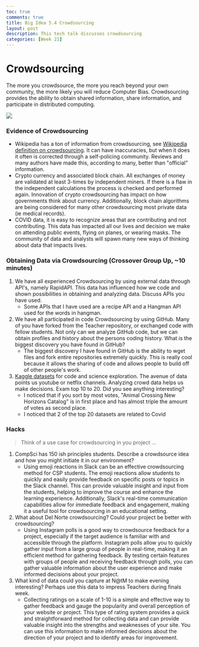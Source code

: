 ```yaml
---
toc: true
comments: true
title: Big Idea 5.4 Crowdsourcing
layout: post
description: This tech talk discusses crowdsourcing
categories: [Week 21]
---
```


# Crowdsourcing
The more you crowdsource, the more you reach beyond your own community, the more likely you will reduce Computer Bias.  Crowdsourcing provides the ability to obtain shared information, share information, and participate in distributed computing.

![]({{site.baseurl}}/images/crowdsourcing.jpeg)


### Evidence of Crowdsourcing
* Wikipedia has a ton of information from crowdsourcing, see [Wikipedia definition on crowdsourcing](https://en.wikipedia.org/wiki/Crowdsourcing).  It can have inaccuracies, but when it does it often is corrected through a self-policing community.  Reviews and many authors have made this, according to many, better than "official" information.
* Crypto currency and associated block chain.  All exchanges of money are validated at least 3-times by independent miners.  If there is a flaw in the independent calculations the process is checked and performed again.  Innovation of crypto crowdsourcing has impact on how governments think about currency.   Additionally, block chain algorithms are being considered for many other crowdsourcing most private data (ie medical records).
* COVID data, it is easy to recognize areas that are contributing and not contributing.   This data has impacted all our lives and decision we make on attending public events, flying on planes, or wearing masks.  The community of data and analysts will spawn many new ways of thinking about data that impacts lives.  


### Obtaining Data via Crowdsourcing (Crossover Group Up, ~10 minutes)
1. We have all experienced Crowdsourcing by using external data through API's, namely RapidAPI.  This data has influenced how we code and shown possibilities in obtaining and analyzing data. Discuss APIs you have used.
    - Some APIs that I have used are a recipe API and a Hangman API used for the words in hangman.
2. We have all participated in code Crowdsourcing by using GitHub.  Many of you have forked from the Teacher repository, or exchanged code with fellow students.  Not only can we analyze GitHub code, but we can obtain profiles and history about the persons coding history.  What is the biggest discovery you have found in GitHub?
    - The biggest discovery I have found in GitHub is the ability to wget files and fork entire repositories extremely quickly. This is really cool because it allows the sharing of code and allows people to build off of other people's work.
3. [Kaggle datasets](https://www.kaggle.com/datasets) for code and science exploration.  The avenue of data points us youtube or netflix channels.  Analyzing crowd data helps us make decisions.  Exam top 10 to 20.  Did you see anything interesting?
    - I noticed that if you sort by most votes, "Animal Crossing New Horizons Catalog" is in first place and has almost triple the amount of votes as second place.
    - I noticed that 2 of the top 20 datasets are related to Covid


### Hacks 
> Think of a use case for crowdsourcing in you project ...
1. CompSci has 150 ish principles students.  Describe a crowdsource idea and how you might initiate it in our environment?
    - Using emoji reactions in Slack can be an effective crowdsourcing method for CSP students. The emoji reactions allow students to quickly and easily provide feedback on specific posts or topics in the Slack channel. This can provide valuable insight and input from the students, helping to improve the course and enhance the learning experience. Additionally, Slack's real-time communication capabilities allow for immediate feedback and engagement, making it a useful tool for crowdsourcing in an educational setting.
2. What about Del Norte crowdsourcing?  Could your project be better with crowdsourcing?
    - Using Instagram polls is a good way to crowdsource feedback for a project, especially if the target audience is familiar with and accessible through the platform. Instagram polls allow you to quickly gather input from a large group of people in real-time, making it an efficient method for gathering feedback. By testing certain features with groups of people and receiving feedback through polls, you can gather valuable information about the user experience and make informed decisions about your project.
3. What kind of data could you capture at N@tM to make evening interesting?  Perhaps use this data to impress Teachers during finals week.
    - Collecting ratings on a scale of 1-10 is a simple and effective way to gather feedback and gauge the popularity and overall perception of your website or project. This type of rating system provides a quick and straightforward method for collecting data and can provide valuable insight into the strengths and weaknesses of your site. You can use this information to make informed decisions about the direction of your project and to identify areas for improvement.
